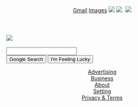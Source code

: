 <!DOCTYPE html>
<html>

<head>
    <link rel="stylesheet" type="text/css" href="style.css">
    <link rel="shortcut icon" type="image/png" href="favicon.ico" />
</head>

<body>
    <header>
        <a href="https://mail.google.com">Gmail</a>
         <a href="https://www.google.com/imghp?h1=en&tab=wi&ei=0x1NVMXuJY03yATCjoFA&ved=0CAQQqi4oA">Images</a>
        <img di="products" src="products.png" />
        <img id="bell" src="bell.png" />
        <img id="share' src='share.png" />
        <img id="lara" class="headerpics" src="http://1h3.googleusercontent.com/-zkPWifjxy1M/AAAAAAAAAAI/AAAAAAAAAA/7pAAlFnncq4/s32-c/phto.jpg" />
    </header>
    <div>
        <img src="https://www.google.com/images/srpr/logo11w.png"/><center></center>
        <form name="google" action="#" method="Post"><br><center></center>
            <input type="search" class="search"><br>
            <input type="submit" class="button" name="submit" value="Google Search">
            <input type="submit" class="button" name="lucky" value="I'm Feeling Lucky">
        </form>
    </div>
    <footer>
       <center> <a class="leftlinks" href="https://www.google.com/intl/en/ads/?fg=1">Advertising</a></center>
       <center> <a class="leftlinks" href="https://www.google.com/service/?fg=1">Business</a></center>
      <center>  <a class="leftlinks" href="https://www.google.com/intl/en/about/">About</a></center>
        <center><a class="leftlinks" href="https://www.google.com/preference?h1=en">Setting</a></center>
       <center> <a class="leftlinks" href="https://www.google.com/intl/en/policies/?fg=1">Privacy & Terms</a></center>
    </footer>
</body>

</html>
<!--**ishagupta24/ishagupta24** is a ✨ _special_ ✨ repository because its `README.md` (this file) appears on your GitHub profile.

Here are some ideas to get you started:

- 🔭 I’m currently working on ...
- 🌱 I’m currently learning ...
- 👯 I’m looking to collaborate on ...
- 🤔 I’m looking for help with ...
- 💬 Ask me about ...
- 📫 How to reach me: ...
- 😄 Pronouns: ...
- ⚡ Fun fact: ...
-->
